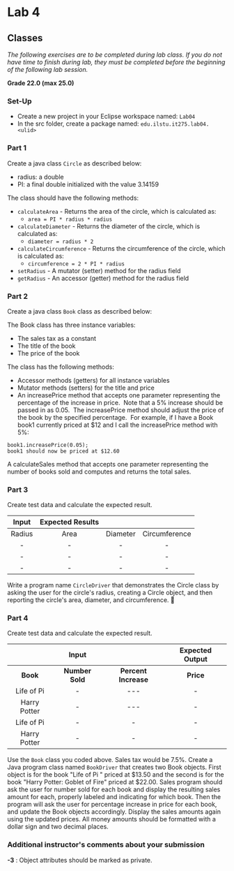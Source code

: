 # Lab 4
## Classes

*The following exercises are to be completed during lab class.  If you do not have time to finish during lab, they must be completed before the beginning of the following lab session.*

**Grade 22.0 (max 25.0)**


### Set-Up
* Create a new project in your Eclipse workspace named:  `Lab04`
* In the src folder, create a package named:  `edu.ilstu.it275.lab04.<ulid>`

### Part 1
Create a java class `Circle` as described below:
* radius: a double
* PI: a final double initialized with the value 3.14159

The class should have the following methods:
* `calculateArea` - Returns the area of the circle, which is calculated as:
  - `area = PI * radius * radius`
* `calculateDiameter` - Returns the diameter of the circle, which is calculated as:
  - `diameter = radius * 2`
* `calculateCircumference` - Returns the circumference of the circle, which is calculated as:
  - `circumference = 2 * PI * radius`
* `setRadius` - A mutator (setter) method for the radius field
* `getRadius` - An accessor (getter) method for the radius field

### Part 2
Create a java class `Book` class as described below:

The Book class has three instance variables:
* The sales tax as a constant
* The title of the book
* The price of the book

The class has the following methods:
* Accessor methods (getters) for all instance variables
* Mutator methods (setters) for the title and price
* An increasePrice method that accepts one parameter representing the percentage of the increase in price.  Note that a 5% increase should be passed in as 0.05.  The increasePrice method should adjust the price of the book by the specified percentage.  For example, if I have a Book book1 currently priced at $12 and I call the increasePrice method with 5%:
```
book1.increasePrice(0.05);
book1 should now be priced at $12.60
```

A calculateSales method that accepts one parameter representing the number of books sold and computes and returns the total sales.

### Part 3

Create test data and calculate the expected result.

| Input | Expected Results |||
| :---: | :---: | :---: | :---: |
| Radius | Area | Diameter | Circumference |
|   -    |   -  |    -     |       -       |
|   -    |   -  |    -     |       -       |
|   -    |   -  |    -     |       -       |

Write a program name `CircleDriver` that demonstrates the Circle class by asking the user for the circle's radius, creating a Circle object, and then reporting the circle's area, diameter, and circumference.

### Part 4

Create test data and calculate the expected result.

|  | Input || Expected Output |
| :---: | :---: | :---: | :---: |
| **Book** | **Number Sold** | **Percent Increase** | **Price** |
| Life of Pi |   -  |    ---    |       -       |
| Harry Potter |   -  |   ---     |       -       |
| Life of Pi |   -  |    -     |       -       |
| Harry Potter |   -  |    -     |       -       |

Use the `Book` class you coded above. Sales tax would be 7.5%. Create a Java program class named `BookDriver` that creates two Book objects. First object is for the book "Life of Pi " priced at $13.50 and the second is for the book "Harry Potter: Goblet of Fire" priced at $22.00. Sales program should ask the user for number sold for each book and display the resulting sales amount for each, properly labeled and indicating for which book. Then the program will ask the user for percentage increase in price for each book, and update the Book objects accordingly. Display the sales amounts again using the updated prices.  All money amounts should be formatted with a dollar sign and two decimal places.

### Additional instructor's comments about your submission
**-3** :  Object attributes should be marked as private. 

